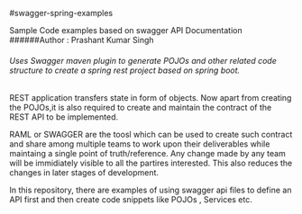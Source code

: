 #swagger-spring-examples

Sample Code examples based on swagger API Documentation
######Author : Prashant Kumar Singh

###### Uses Swagger maven plugin to generate POJOs and other related code structure to create a spring rest project based on spring boot.


REST application transfers state in form of objects. Now apart from creating the POJOs,it is also required to create and maintain the contract of the REST API to be implemented.

RAML or SWAGGER are the toosl which can be used to create such contract and share among multiple teams to work upon their deliverables while maintaing a single point of truth/reference. Any change made by any team will be immidiately visible to all the partires interested. This also reduces the changes in later stages of development.


In this repository, there are examples of using swagger api files to define an API first and then create code snippets like POJOs , Services etc.


